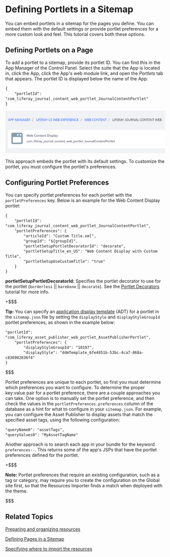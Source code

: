 # Defining Portlets in a Sitemap [](id=defining-portlets-in-a-sitemap)

You can embed portlets in a sitemap for the pages you define. You can embed them 
with the default settings or provide portlet preferences for a more custom look 
and feel. This tutorial covers both these options. 

## Defining Portlets on a Page [](id=defining-portlets-on-a-page)

To add a portlet to a sitemap, provide its portlet ID. You can find this in the 
App Manager of the Control Panel. Select the suite that the App is located in, 
click the App, click the App's web module link, and open the *Portlets* tab that 
appears. The portlet ID is displayed below the name of the App:

    {
        "portletId": "com_liferay_journal_content_web_portlet_JournalContentPortlet"
    }

![Figure 1: Portlet IDs are listed in the App Manager.](../../../../../images/resources-importer-app-manager-configuration.png)

This approach embeds the portlet with its default settings. To customize the 
portlet, you must configure the portlet's preferences. 

## Configuring Portlet Preferences [](id=configuring-portlet-preferences)

You can specify portlet preferences for each portlet with the 
`portletPreferences` key. Below is an example for the Web Content Display 
portlet:

    {
        "portletId": "com_liferay_journal_content_web_portlet_JournalContentPortlet",
        "portletPreferences": {
            "articleId": "Custom Title.xml",
            "groupId": "${groupId}",
            "portletSetupPortletDecoratorId": "decorate",
            "portletSetupTitle_en_US": "Web Content Display with Custom Title",
            "portletSetupUseCustomTitle": "true"
        }
    }

**portletSetupPortletDecoratorId:** Specifies the portlet decorator to use for 
the portlet (`borderless` || `barebone` || `decorate`). See the 
[Portlet Decorators](/develop/tutorials/-/knowledge_base/7-1/portlet-decorators) 
tutorial for more info. 

+$$$

**Tip:** You can specify an 
[application display template](/discover/portal/-/knowledge_base/7-1/styling-apps-with-application-display-templates) 
(ADT) for a portlet in the `sitemap.json` file by setting the `displayStyle` and 
`displayStyleGroupId` portlet preferences, as shown in the example below:

    "portletId": "com_liferay_asset_publisher_web_portlet_AssetPublisherPortlet",
        "portletPreferences": {
            "displayStyleGroupId": "10197",
            "displayStyle": "ddmTemplate_6fe4851b-53bc-4ca7-868a-c836982836f4"
    }

$$$

Portlet preferences are unique to each portlet, so first you must determine 
which preferences you want to configure. To determine the proper key:value pair 
for a portlet preference, there are a couple approaches you can take. One option 
is to manually set the portlet preference, and then check the values in the 
`portletPreferences.preferences` column of the database as a hint for what to 
configure in your `sitemap.json`. For example, you can configure the Asset 
Publisher to display assets that match the specified asset tags, using the 
following configuration:

    "queryName0": "assetTags",
    "queryValues0": "MyAssetTagName"

Another approach is to search each app in your bundle for the keyword 
`preferences--`. This returns some of the app's JSPs that have the portlet 
preferences defined for the portlet.

+$$$

**Note:** Portlet preferences that require an existing configuration, such as a 
tag or category, may require you to create the configuration on the Global site 
first, so that the Resources Importer finds a match when deployed with the 
theme. 

$$$

## Related Topics [](id=related-topics)

[Preparing and organizing resources](/develop/tutorials/-/knowledge_base/7-1/preparing-resources-for-the-importer)

[Defining Pages in a Sitemap](/develop/tutorials/-/knowledge_base/7-1/defining-pages-in-a-sitemap)

[Specifying where to import the resources](/develop/tutorials/-/knowledge_base/7-1/specifying-where-to-import-resources)
